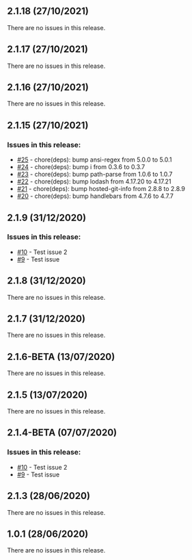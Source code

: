 ## 2.1.18 (27/10/2021) 


There are no issues in this release.


## 2.1.17 (27/10/2021) 


There are no issues in this release.


## 2.1.16 (27/10/2021) 


There are no issues in this release.


## 2.1.15 (27/10/2021) 


### Issues in this release:

* [#25](https://github.com/iamtomhewitt/sandbox/pull/25) - chore(deps): bump ansi-regex from 5.0.0 to 5.0.1
* [#24](https://github.com/iamtomhewitt/sandbox/pull/24) - chore(deps): bump i from 0.3.6 to 0.3.7
* [#23](https://github.com/iamtomhewitt/sandbox/pull/23) - chore(deps): bump path-parse from 1.0.6 to 1.0.7
* [#22](https://github.com/iamtomhewitt/sandbox/pull/22) - chore(deps): bump lodash from 4.17.20 to 4.17.21
* [#21](https://github.com/iamtomhewitt/sandbox/pull/21) - chore(deps): bump hosted-git-info from 2.8.8 to 2.8.9
* [#20](https://github.com/iamtomhewitt/sandbox/pull/20) - chore(deps): bump handlebars from 4.7.6 to 4.7.7



## 2.1.9 (31/12/2020) 


### Issues in this release:

* [#10](https://github.com/iamtomhewitt/sandbox/issues/10) - Test issue 2
* [#9](https://github.com/iamtomhewitt/sandbox/issues/9) - Test issue



## 2.1.8 (31/12/2020) 


There are no issues in this release.


## 2.1.7 (31/12/2020) 


There are no issues in this release.


## 2.1.6-BETA (13/07/2020) 


There are no issues in this release.


## 2.1.5 (13/07/2020) 


There are no issues in this release.


## 2.1.4-BETA (07/07/2020) 


### Issues in this release:

* [#10](https://github.com/iamtomhewitt/sandbox/issues/10) - Test issue 2
* [#9](https://github.com/iamtomhewitt/sandbox/issues/9) - Test issue



## 2.1.3 (28/06/2020) 


There are no issues in this release.


## 1.0.1 (28/06/2020) 


There are no issues in this release.